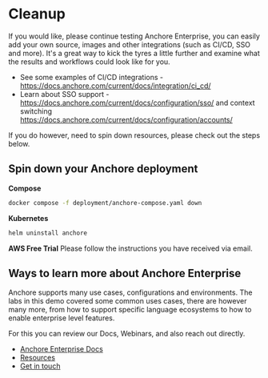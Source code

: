 # Cleanup

If you would like, please continue testing Anchore Enterprise, you can easily add your own source, images and other integrations (such as CI/CD, SSO and more).
It's a great way to kick the tyres a little further and examine what the results and workflows could look like for you.

 - See some examples of CI/CD integrations - https://docs.anchore.com/current/docs/integration/ci_cd/
 - Learn about SSO support - https://docs.anchore.com/current/docs/configuration/sso/ and context switching https://docs.anchore.com/current/docs/configuration/accounts/

If you do however, need to spin down resources, please check out the steps below.

## Spin down your Anchore deployment

**Compose**
```bash
docker compose -f deployment/anchore-compose.yaml down
```
**Kubernetes**
```bash
helm uninstall anchore
```
**AWS Free Trial**
Please follow the instructions you have received via email.

## Ways to learn more about Anchore Enterprise

Anchore supports many use cases, configurations and environments. 
The labs in this demo covered some common uses cases, there are however many more, from how to support specific language ecosystems to how to enable enterprise level features.

For this you can review our Docs, Webinars, and also reach out directly.

- [Anchore Enterprise Docs](https://docs.anchore.com/current/docs/)
- [Resources](https://anchore.com/resources/)
- [Get in touch](https://get.anchore.com/contact/)